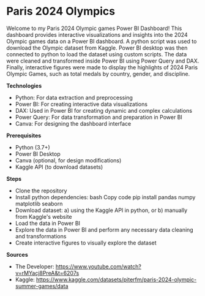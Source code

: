 # Paris 2024 Olympics

Welcome to my Paris 2024 Olympic games Power BI Dashboard! This dashboard provides interactive visualizations and insights into the 2024 Olympic games data on a Power BI dashboard. A python script was used to download the Olympic dataset from Kaggle. Power BI desktop was then connected to python to load the dataset using custom scripts. The data were cleaned and transformed inside Power BI using Power Query and DAX. Finally, interactive figures were made to display the highlights of 2024 Paris Olympic Games, such as total medals by country, gender, and discipline.

**Technologies**
- Python: For data extraction and preprocessing
- Power BI: For creating interactive data visualizations
- DAX: Used in Power BI for creating dynamic and complex calculations
- Power Query: For data transformation and preparation in Power BI
- Canva: For designing the dashboard interface

**Prerequisites**
- Python (3.7+)
- Power BI Desktop
- Canva (optional, for design modifications)
- Kaggle API (to download datasets) 

**Steps**
- Clone the repository
- Install python dependencies: bash Copy code pip install pandas numpy matplotlib seaborn
- Download dataset: a) using the Kaggle API in python, or b) manually from Kaggle's website
- Load the data in Power BI
- Explore the data in Power BI and perform any necessary data cleaning and transformations
- Create interactive figures to visually explore the dataset

**Sources**
- The Developer: https://www.youtube.com/watch?v=rMYacj8PreA&t=6207s
- Kaggle: https://www.kaggle.com/datasets/piterfm/paris-2024-olympic-summer-games/data
